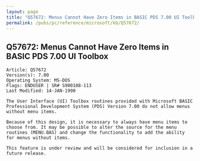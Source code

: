 ```yaml
---
layout: page
title: "Q57672: Menus Cannot Have Zero Items in BASIC PDS 7.00 UI Toolbox"
permalink: /pubs/pc/reference/microsoft/kb/Q57672/
---
```


## Q57672: Menus Cannot Have Zero Items in BASIC PDS 7.00 UI Toolbox

	Article: Q57672
	Version(s): 7.00
	Operating System: MS-DOS
	Flags: ENDUSER | SR# S900108-113
	Last Modified: 14-JAN-1990
	
	The User Interface (UI) Toolbox routines provided with Microsoft BASIC
	Professional Development System (PDS) Version 7.00 do not allow menus
	without menu items.
	
	Because of this design, it is necessary to always have menu items to
	choose from. It may be possible to alter the source for the menu
	routines (MENU.BAS) and change the functionality to add the ability
	for menus without items.
	
	This feature is under review and will be considered for inclusion in a
	future release.
